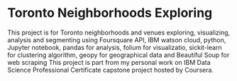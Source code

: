 # Toronto Neighborhoods Exploring
This project is for Toronto neighborhoods and venues  exploring, visualizing, analysis and segmenting using Foursquare API, IBM watson cloud, python, Jupyter notebook, pandas for analysis, folium for visualizatio, sickit-learn for clustering algorithm, geopy for geographical data and Beautiful Soup for web scraping
This project is part from my personal work on IBM Data Science Professional Certificate capstone project hosted by Coursera.
